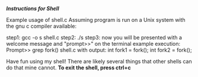 
***Instructions for Shell***

Example usage of shell.c Assuming program is run on a Unix system with the gnu c compiler available:

step1: gcc -o s shell.c
step2: ./s
step3: now you will be presented with a welcome message and "prompt>>" on the terminal
example execution: 
Prompt>> grep fork() shell.c
with output:
    int fork1 =  fork();
      int fork2 = fork();


Have fun using my shell! There are likely several things that other shells can do that mine cannot. 
**To exit the shell, press ctrl+c**
